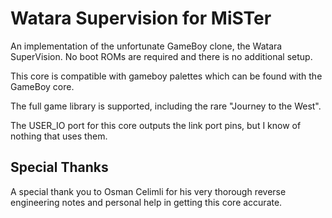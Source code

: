 # Watara Supervision for MiSTer

An implementation of the unfortunate GameBoy clone, the Watara SuperVision. No boot ROMs are required and there is no additional setup.

This core is compatible with gameboy palettes which can be found with the GameBoy core.

The full game library is supported, including the rare "Journey to the West".

The USER_IO port for this core outputs the link port pins, but I know of nothing that uses them.

## Special Thanks
A special thank you to Osman Celimli for his very thorough reverse engineering notes and personal help in getting this core accurate.
